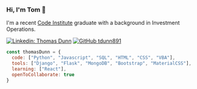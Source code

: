 ### Hi, I'm Tom 👋

I'm a recent [Code Institute](https://codeinstitute.net/about-us/) graduate with a background in Investment Operations.

[![Linkedin: Thomas Dunn](https://img.shields.io/badge/-LinkedIn-blue?style=flat-square&logo=Linkedin&logoColor=white&link=https://www.linkedin.com/in/thomas-dunn-689b0168/)](https://www.linkedin.com/in/thomas-dunn-689b0168/)
[![GitHub tdunn891](https://img.shields.io/github/followers/tdunn891?label=follow&style=social)](https://github.com/tdunn891)

```javascript
const thomasDunn = {
  code: ["Python", "Javascript", "SQL", "HTML", "CSS", "VBA"],
  tools: ["Django", "Flask", "MongoDB", "Bootstrap", "MaterialCSS"],
  learning: ["React"],
  openToCollaborate: true
}
```
